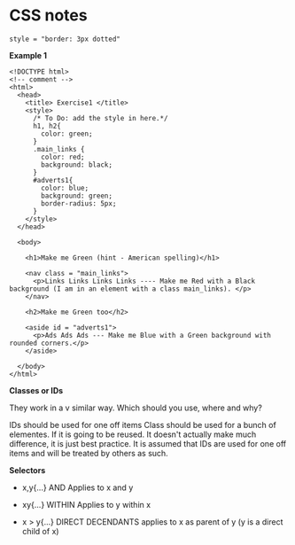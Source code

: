 # CSS notes

```
style = "border: 3px dotted"
```

**Example 1**
```
<!DOCTYPE html>
<!-- comment -->
<html>
  <head>
    <title> Exercise1 </title>
    <style>
      /* To Do: add the style in here.*/
      h1, h2{
        color: green;
      }
      .main_links {
        color: red;
        background: black;
      }
      #adverts1{
        color: blue;
        background: green;
        border-radius: 5px;
      }
    </style>
  </head>

  <body>

    <h1>Make me Green (hint - American spelling)</h1>

    <nav class = "main_links">
      <p>Links Links Links Links ---- Make me Red with a Black background (I am in an element with a class main_links). </p>
    </nav>

    <h2>Make me Green too</h2>

    <aside id = "adverts1">
      <p>Ads Ads Ads --- Make me Blue with a Green background with rounded corners.</p>
    </aside>

  </body>
</html>
```

**Classes or IDs**

They work in a v similar way. Which should you use, where and why?

IDs should be used for one off items
Class should be used for a bunch of elementes. If it is going to be reused.
It doesn't actually make much difference, it is just best practice. It is assumed that IDs are used for one off items and will be treated by others as such.

**Selectors**

- x,y{...}     AND        Applies to x and y

- xy{...}      WITHIN     Applies to y within x

- x > y{...}   DIRECT DECENDANTS   applies to x as parent of y (y is a direct child of x)
